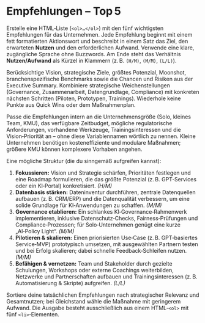 # Empfehlungen – Top 5

 Erstelle eine HTML‑Liste (`<ol>…</ol>`) mit den fünf wichtigsten Empfehlungen für das Unternehmen. Jede Empfehlung beginnt mit einem fett formatierten Aktionswort und beschreibt in einem Satz das Ziel, den erwarteten **Nutzen** und den erforderlichen Aufwand.  Verwende eine klare, zugängliche Sprache ohne Buzzwords.  Am Ende steht das Verhältnis **Nutzen/Aufwand** als Kürzel in Klammern (z. B. `(H/M)`, `(M/M)`, `(L/L)`).

Berücksichtige Vision, strategische Ziele, größtes Potenzial, Moonshot, branchenspezifische Benchmarks sowie die Chancen und Risiken aus der Executive Summary. Kombiniere strategische Weichenstellungen (Governance, Zusammenarbeit, Datengrundlage, Compliance) mit konkreten nächsten Schritten (Piloten, Prototypen, Trainings). Wiederhole keine Punkte aus Quick Wins oder dem Maßnahmenplan.

Passe die Empfehlungen intern an die Unternehmensgröße (Solo, kleines Team, KMU), das verfügbare Zeitbudget, mögliche regulatorische Anforderungen, vorhandene Werkzeuge, Trainingsinteressen und die Vision‑Priorität an – ohne diese Variablennamen wörtlich zu nennen. Kleine Unternehmen benötigen kosteneffiziente und modulare Maßnahmen; größere KMU können komplexere Vorhaben angehen.

Eine mögliche Struktur (die du sinngemäß aufgreifen kannst):

1. **Fokussieren:** Vision und Strategie schärfen, Prioritäten festlegen und eine Roadmap formulieren, die das größte Potenzial (z. B. GPT‑Services oder ein KI‑Portal) konkretisiert. *(H/M)*
2. **Datenbasis stärken:** Dateninventur durchführen, zentrale Datenquellen aufbauen (z. B. CRM/ERP) und die Datenqualität verbessern, um eine solide Grundlage für KI‑Anwendungen zu schaffen. *(M/M)*
3. **Governance etablieren:** Ein schlankes KI‑Governance‑Rahmenwerk implementieren, inklusive Datenschutz‑Checks, Fairness‑Prüfungen und Compliance‑Prozessen; für Solo‑Unternehmen genügt eine kurze „AI‑Policy Light“. *(M/M)*
4. **Pilotieren & skalieren:** Einen priorisierten Use‑Case (z. B. GPT‑basiertes Service‑MVP) prototypisch umsetzen, mit ausgewählten Partnern testen und bei Erfolg skalieren; dabei schnelle Feedback‑Schleifen nutzen. *(M/M)*
5. **Befähigen & vernetzen:** Team und Stakeholder durch gezielte Schulungen, Workshops oder externe Coachings weiterbilden, Netzwerke und Partnerschaften aufbauen und Trainingsinteressen (z. B. Automatisierung & Skripte) aufgreifen. *(L/L)*

Sortiere deine tatsächlichen Empfehlungen nach strategischer Relevanz und Gesamtnutzen; bei Gleichstand wähle die Maßnahme mit geringerem Aufwand. Die Ausgabe besteht ausschließlich aus einem HTML‑`<ol>` mit fünf `<li>`‑Elementen.